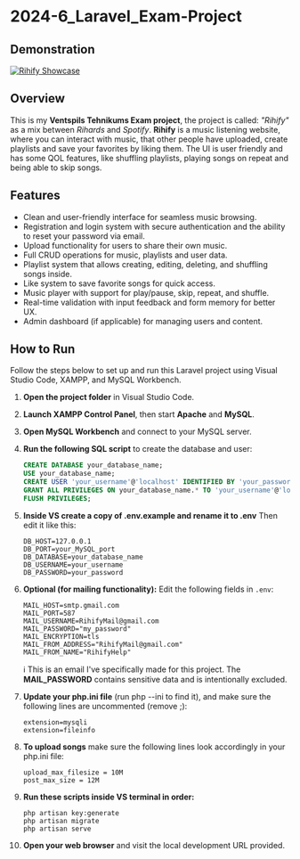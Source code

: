 # 2024-6_Laravel_Exam-Project

## Demonstration

[![Rihify Showcase](https://img.youtube.com/vi/AH4-PYL9rf0/0.jpg)](https://www.youtube.com/watch?v=AH4-PYL9rf0)

## Overview  
This is my **Ventspils Tehnikums Exam project**, the project is called: *"Rihify"* as a mix between *Rihards* and *Spotify*. **Rihify** is a music listening website, where you can interact with music, that other people have uploaded, create playlists and save your favorites by liking them. The UI is user friendly and has some QOL features, like shuffling playlists, playing songs on repeat and being able to skip songs.

## Features
- Clean and user-friendly interface for seamless music browsing.
- Registration and login system with secure authentication and the ability to reset your password via email.
- Upload functionality for users to share their own music.
- Full CRUD operations for music, playlists and user data.
- Playlist system that allows creating, editing, deleting, and shuffling songs inside.
- Like system to save favorite songs for quick access.
- Music player with support for play/pause, skip, repeat, and shuffle.
- Real-time validation with input feedback and form memory for better UX.
- Admin dashboard (if applicable) for managing users and content.

## How to Run

Follow the steps below to set up and run this Laravel project using Visual Studio Code, XAMPP, and MySQL Workbench.

1. **Open the project folder** in Visual Studio Code.

2. **Launch XAMPP Control Panel**, then start **Apache** and **MySQL**.

3. **Open MySQL Workbench** and connect to your MySQL server.

4. **Run the following SQL script** to create the database and user:

   ```sql
   CREATE DATABASE your_database_name;
   USE your_database_name;
   CREATE USER 'your_username'@'localhost' IDENTIFIED BY 'your_password';
   GRANT ALL PRIVILEGES ON your_database_name.* TO 'your_username'@'localhost';
   FLUSH PRIVILEGES;
   ```

5. **Inside VS create a copy of .env.example and rename it to .env** Then edit it like this:

    ```DB_CONNECTION=mysql
    DB_HOST=127.0.0.1
    DB_PORT=your_MySQL_port
    DB_DATABASE=your_database_name
    DB_USERNAME=your_username
    DB_PASSWORD=your_password
    ```

6. **Optional (for mailing functionality):** Edit the following fields in `.env`:

    ```MAIL_MAILER=smtp
    MAIL_HOST=smtp.gmail.com
    MAIL_PORT=587
    MAIL_USERNAME=RihifyMail@gmail.com
    MAIL_PASSWORD="my_password"
    MAIL_ENCRYPTION=tls
    MAIL_FROM_ADDRESS="RihifyMail@gmail.com"
    MAIL_FROM_NAME="RihifyHelp"
    ```

    ℹ️ This is an email I've specifically made for this project. The **MAIL_PASSWORD** contains sensitive data and is intentionally excluded.

7. **Update your php.ini file** (run php --ini to find it), and make sure the following lines are uncommented (remove ;):

    ```extension=pdo_mysql
    extension=mysqli
    extension=fileinfo
    ```

8. **To upload songs** make sure the following lines look accordingly in your php.ini file:

    ```file_uploads = On
    upload_max_filesize = 10M
    post_max_size = 12M
    ```

9. **Run these scripts inside VS terminal in order:**

    ```composer install
    php artisan key:generate
    php artisan migrate
    php artisan serve
    ```

10. **Open your web browser** and visit the local development URL provided.
